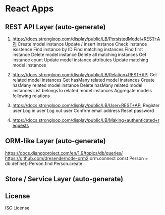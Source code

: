 React Apps
====================================

## REST API Layer (auto-generate)
1. https://docs.strongloop.com/display/public/LB/PersistedModel+REST+API
Create model instance
Update / insert instance
Check instance existence
Find instance by ID
Find matching instances
Find first instance
Delete model instance
Delete all matching instances
Get instance count
Update model instance attributes
Update matching model instances

2. https://docs.strongloop.com/display/public/LB/Relation+REST+API
Get related model instances
Get hasMany related model instances
Create hasMany related model instance
Delete hasMany related model instances
List belongsTo related model instances
Aggregate models following relations

3. https://docs.strongloop.com/display/public/LB/User+REST+API
Register user
Log in user
Log out user
Confirm email address
Reset password

4. https://docs.strongloop.com/display/public/LB/Making+authenticated+requests

## ORM-like Layer (auto-generate)
https://docs.djangoproject.com/en/1.9/topics/db/queries/
https://github.com/dresende/node-orm2
orm.connect
const Person = db.define()
Person.find
Person.create


## Store / Service Layer (auto-generate)



## License

ISC License
